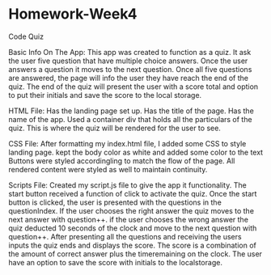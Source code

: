 # Homework-Week4
Code Quiz

Basic Info On The App:
This app was created to function as a quiz. 
It ask the user five question that have multiple choice answers.
Once the user answers a question it moves to the next question.
Once all five questions are answered, the page will info the user they have reach the end of the quiz.
The end of the quiz will present the user with a score total and option to put their initials and save the score to the local storage.

HTML File:
Has the landing page set up.
Has the title of the page.
Has the name of the app.
Used a container div that holds all the particulars of the quiz.
This is where the quiz will be rendered for the user to see.

CSS File:
After formatting my index.html file, I added some CSS to style landing page.
kept the body color as white and added some color to the text
Buttons were styled accordingling to match the flow of the page.
All rendered content were styled as well to maintain continuity.

Scripts File:
Created my script.js file to give the app it functionality.
The start button received a function of click to activate the quiz.
Once the start button is clicked, the user is presented with the questions in the questionIndex.
If the user chooses the right answer the quiz moves to the next answer with question++.
if the user chooses the wrong answer the quiz deducted 10 seconds of the clock and move to the next question with question++.
After presenting all the questions and receiving the users inputs the quiz ends and displays the score.
The score is a combination of the amount of correct answer plus the timeremaining on the clock.
The user have an option to save the score with initials to the localstorage.
